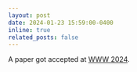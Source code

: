 ```yaml
---
layout: post
date: 2024-01-23 15:59:00-0400
inline: true
related_posts: false
---
```


A paper got accepted at [WWW 2024](https://www2024.thewebconf.org/).
